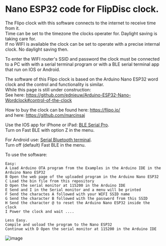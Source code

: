# Nano ESP32 code for FlipDisc clock.

The Flipo clock with this software connects to the internet to receive time from it. <br>
Time can be set to the timezone the clocks operater for. Daylight saving is taking care for.<br>
If no WIFI is available the clock can be set to operate with a precise internal clock. No daylight saving then.

To enter the WIFI router's SSID and password the clock must be connected to a PC with with a serial terminal program or with a BLE serial terminal app that run on IOS or Android.

The software of this Flipo clock is based on the Arduino Nano ESP32 word clock and the control and functionality is similar.<br>
While this page is still under construction:<br>
See here: https://github.com/ednieuw/Arduino-ESP32-Nano-Wordclock#control-of-the-clock

How to buy the clock can be found here: https://flipo.io/ <br>
and here: https://github.com/marcinsaj

Use the IOS app for iPhone or iPad: <a href="https://apps.apple.com/nl/app/ble-serial-pro/id1632245655?l=en">BLE Serial Pro</a>. <br />
Turn on Fast BLE with option Z in the menu. 

For Android use: <a href="https://play.google.com/store/apps/details?id=de.kai_morich.serial_bluetooth_terminal">Serial Bluetooth terminal</a>. <br />
Turn off (default) Fast BLE in the menu. 

To use the software:
```
Easy:
A Load Arduino OTA program from the Examples in the Arduino IDE in the Arduino Nano ESP32
B Open the web page of the uploaded program in the Arduino Nano ESP32
C Load the bin file from this repository
D Open the serial monitor at 115200 in the Arduino IDE
E Send and I in the Serial monitor and a menu will be printed
F Send the charactes A followed with your WIFI SSID name
G Send the character B followed with the password from this SSID
H Send the character @ to reset the Arduino Nano ESP32 inside the clock
I Power the clock and wait ....

Less Easy.
Compile and uoload the program to the Nano ESP32 
Continue with D Open the serial monitor at 115200 in the Arduino IDE
```

![image](https://github.com/user-attachments/assets/f076506d-4b0f-4e24-8999-a8cfd5927b91)

